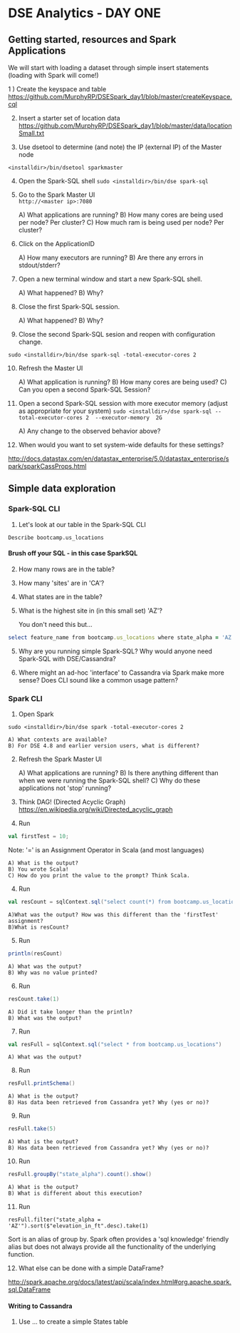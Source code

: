 # DSE Analytics - DAY ONE

## Getting started, resources and Spark Applications

We will start with loading a dataset through simple insert statements (loading with Spark will come!)

1 ) Create the keyspace and table 
    https://github.com/MurphyRP/DSESpark_day1/blob/master/createKeyspace.cql
    
2) Insert a starter set of location data
    https://github.com/MurphyRP/DSESpark_day1/blob/master/data/locationSmall.txt
    
3) Use dsetool to determine (and note) the IP (external IP) of the Master node 
```
<installdir>/bin/dsetool sparkmaster
```
    
4) Open the Spark-SQL shell
``` sudo <installdir>/bin/dse spark-sql ```

5) Go to the Spark Master UI  
    ```http://<master ip>:7080 ```
    
    A) What applications are running?
    B) How many cores are being used per node? Per cluster?
    C) How much ram is being used per node? Per cluster?
    
6) Click on the ApplicationID

    A) How many executors are running?
    B) Are there any errors in stdout/stderr?
    
7) Open a new terminal window and start a new Spark-SQL shell.

    A) What happened?
    B) Why?
    
8) Close the first Spark-SQL session.

    A) What happened?
    B) Why?
    
9) Close the second Spark-SQL sesion and reopen with configuration change.

``` sudo <installdir>/bin/dse spark-sql -total-executor-cores 2 ```

10) Refresh the Master UI 

    A) What application is running?
    B) How many cores are being used?
    C) Can you open a second Spark-SQL Session?
    
11) Open a second Spark-SQL session with more executor memory (adjust as appropriate for your system)
``` sudo <installdir>/dse spark-sql --total-executor-cores 2  --executor-memory  2G ```

    A) Any change to the observed behavior above?
    
12) When would you want to set system-wide defaults for these settings?

http://docs.datastax.com/en/datastax_enterprise/5.0/datastax_enterprise/spark/sparkCassProps.html

## Simple data exploration

### Spark-SQL CLI

1) Let's look at our table in the Spark-SQL CLI

``` Describe bootcamp.us_locations ```

#### Brush off your SQL - in this case SparkSQL

2) How many rows are in the table?

3) How many 'sites' are in 'CA'?

4) What states are in the table?

4) What is the highest site in (in this small set) 'AZ'?

    You don't need this but...
```ruby
select feature_name from bootcamp.us_locations where state_alpha = 'AZ' order by elevation_in_ft desc limit 1;
```

5) Why are you running simple Spark-SQL? Why would anyone need Spark-SQL with DSE/Cassandra?

6) Where might an ad-hoc 'interface' to Cassandra via Spark make more sense? Does CLI sound like a common usage pattern?

### Spark CLI

1) Open Spark 

``` sudo <installdir>/bin/dse spark -total-executor-cores 2 ```
    
    A) What contexts are available?
    B) For DSE 4.8 and earlier version users, what is different?
    
2) Refresh the Spark Master UI

    A) What applications are running?
    B) Is there anything different than when we were running the Spark-SQL shell?
    C) Why do these applications not 'stop' running?
    
3) Think DAG! (Directed Acyclic Graph) https://en.wikipedia.org/wiki/Directed_acyclic_graph

4) Run 
```scala
val firstTest = 10;
```
Note:  '=' is an Assignment Operator in Scala (and most languages)

    A) What is the output?
    B) You wrote Scala!
    C) How do you print the value to the prompt? Think Scala.

4) Run
```scala
val resCount = sqlContext.sql("select count(*) from bootcamp.us_locations")
```

    A)What was the output? How was this different than the 'firstTest' assignment?
    B)What is resCount?
5) Run
```scala
println(resCount)
```
    A) What was the output?
    B) Why was no value printed?
    
6) Run
```scala
resCount.take(1)
```
    A) Did it take longer than the println?
    B) What was the output?
    
7) Run
```scala
val resFull = sqlContext.sql("select * from bootcamp.us_locations")
```
    A) What was the output?
    
8) Run
```scala
resFull.printSchema()
```

    A) What is the output?
    B) Has data been retrieved from Cassandra yet? Why (yes or no)?
    

9) Run
```scala
resFull.take(5)
```
    A) What is the output?
    B) Has data been retrieved from Cassandra yet? Why (yes or no)?
    
10) Run
```scala
resFull.groupBy("state_alpha").count().show()
```
    A) What is the output?
    B) What is different about this execution?
11) Run
```
resFull.filter("state_alpha = 'AZ'").sort($"elevation_in_ft".desc).take(1)
```
Sort is an alias of group by. Spark often provides a 'sql knowledge' friendly alias but does not always provide all the functionality of the underlying function.

12) What else can be done with a simple DataFrame?

http://spark.apache.org/docs/latest/api/scala/index.html#org.apache.spark.sql.DataFrame

#### Writing to Cassandra

1) Use ... to create a simple States table





